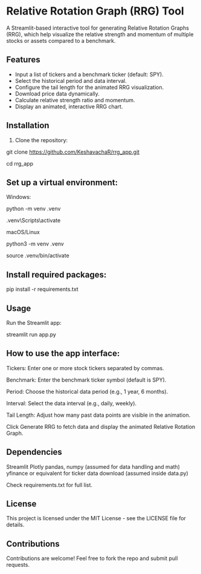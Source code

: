 # Relative Rotation Graph (RRG) Tool

A Streamlit-based interactive tool for generating Relative Rotation Graphs (RRG), which help visualize the relative strength and momentum of multiple stocks or assets compared to a benchmark.

## Features

- Input a list of tickers and a benchmark ticker (default: SPY).
- Select the historical period and data interval.
- Configure the tail length for the animated RRG visualization.
- Download price data dynamically.
- Calculate relative strength ratio and momentum.
- Display an animated, interactive RRG chart.

## Installation

1. Clone the repository:

git clone https://github.com/KeshavachaR/rrg_app.git

cd rrg_app

## Set up a virtual environment:

Windows:

python -m venv .venv

.venv\Scripts\activate

macOS/Linux

python3 -m venv .venv

source .venv/bin/activate

## Install required packages:

pip install -r requirements.txt

## Usage

Run the Streamlit app:

streamlit run app.py

## How to use the app interface:

Tickers: Enter one or more stock tickers separated by commas.

Benchmark: Enter the benchmark ticker symbol (default is SPY).

Period: Choose the historical data period (e.g., 1 year, 6 months).

Interval: Select the data interval (e.g., daily, weekly).

Tail Length: Adjust how many past data points are visible in the animation.

Click Generate RRG to fetch data and display the animated Relative Rotation Graph.

## Dependencies

Streamlit
Plotly
pandas, numpy (assumed for data handling and math)
yfinance or equivalent for ticker data download (assumed inside data.py)

Check requirements.txt for full list.

## License

This project is licensed under the MIT License - see the LICENSE file for details.

## Contributions

Contributions are welcome! Feel free to fork the repo and submit pull requests.



